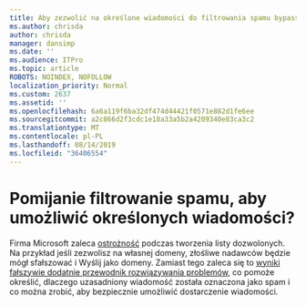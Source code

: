 ```yaml
---
title: Aby zezwolić na określone wiadomości do filtrowania spamu bypass 2637?
ms.author: chrisda
author: chrisda
manager: dansimp
ms.date: ''
ms.audience: ITPro
ms.topic: article
ROBOTS: NOINDEX, NOFOLLOW
localization_priority: Normal
ms.custom: 2637
ms.assetid: ''
ms.openlocfilehash: 6a6a119f6ba32df474d44421f0571e882d1fe6ee
ms.sourcegitcommit: a2c866d2f3cdc1e18a33a5b2a4209340e83ca3c2
ms.translationtype: MT
ms.contentlocale: pl-PL
ms.lasthandoff: 08/14/2019
ms.locfileid: "36406554"
---
```

# <a name="bypass-spam-filtering-to-allow-specific-messages"></a>Pomijanie filtrowanie spamu, aby umożliwić określonych wiadomości?

Firma Microsoft zaleca [ostrożność](https://docs.microsoft.com/exchange/troubleshoot/antispam/cautions-against-bypassing-spam-filters) podczas tworzenia listy dozwolonych. Na przykład jeśli zezwolisz na własnej domeny, złośliwe nadawców będzie mógł sfałszować i Wyślij jako domeny.  Zamiast tego zaleca się to [wyniki fałszywie dodatnie przewodnik rozwiązywania problemów](https://docs.microsoft.com/office365/securitycompliance/prevent-email-from-being-marked-as-spam), co pomoże określić, dlaczego uzasadniony wiadomość została oznaczona jako spam i co można zrobić, aby bezpiecznie umożliwić dostarczenie wiadomości.
